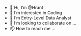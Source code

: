 - 👋 Hi, I’m @Hrant
- 👀 I’m interested in Coding
- 🌱 I’m Entry-Level Data Analyst
- 💞️ I’m looking to collaborate on ...
- 📫 How to reach me ...

<!---
Hrant24/Hrant24 is a ✨ special ✨ repository because its `README.md` (this file) appears on your GitHub profile.
You can click the Preview link to take a look at your changes.
--->
